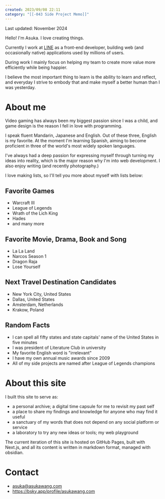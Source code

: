 ```yaml
---
created: 2023/09/08 22:11
category: "[[-043 Side Project Memo]]"
---
```

Last updated: November 2024

Hello! I'm Asuka. I love creating things.

Currently I work at [LINE](https://linecorp.com/ja/) as a front-end developer, building web (and occasionally native) applications used by millions of users. 

During work I mainly focus on helping my team to create more value more efficiently while being happier.

I believe the most important thing to learn is the ability to learn and reflect, and everyday I strive to embody that and make myself a better human than I was yesterday.
# About me
Video gaming has always been my biggest passion since I was a child, and game design is the reason I fell in love with programming.

I speak fluent Mandarin, Japanese and English. Out of these three, English is my favorite. At the moment I'm learning Spanish, aiming to become proficient in three of the world's most widely spoken languages.

I've always had a deep passion for expressing myself through turning my ideas into reality, which is the major reason why I'm into web development. I also enjoy writing (and recently photography.)

I love making lists, so I'll tell you more about myself with lists below:
## Favorite Games
- Warcraft III
- League of Legends
- Wrath of the Lich King
- Hades
- and many more
## Favorite Movie, Drama, Book and Song
- La La Land
- Narcos Season 1
- Dragon Raja
- Lose Yourself
## Next Travel Destination Candidates
- New York City, United States
- Dallas, United States
- Amsterdam, Netherlands
- Krakow, Poland
## Random Facts
- I can spell all fifty states and state capitals' name of the United States in five minutes
- I was president of Literature Club in university
- My favorite English word is "irrelevant"
- I have my own annual music awards since 2009
- All of my side projects are named after League of Legends champions
# About this site
I built this site to serve as:
- a personal archive; a digital time capsule for me to revisit my past self
- a place to share my findings and knowledge for anyone who may find it useful
- a sanctuary of my words that does not depend on any social platform or service
- a laboratory to try any new ideas or tools; my web playground

The current iteration of this site is hosted on GitHub Pages, built with Next.js, and all its content is written in markdown format, managed with obsidian.
# Contact
- asuka@asukawang.com
- https://bsky.app/profile/asukawang.com
